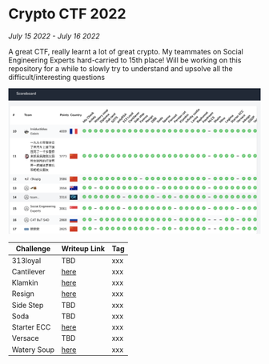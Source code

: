 # Crypto CTF 2022

<em>July 15 2022 - July 16 2022</em>

A great CTF, really learnt a lot of great crypto. My teammates on Social Engineering Experts hard-carried to 15th place! Will be working on this repository for a while to slowly try to understand and upsolve all the difficult/interesting questions

![score](./images/score.png)

| Challenge   | Writeup Link             | Tag |
| ----------- | ------------------------ | --- |
| 313loyal    | TBD                      | xxx |
| Cantilever  | [here](./Cantilever/)    | xxx |
| Klamkin     | [here](./Klamkin/)       | xxx |
| Resign      | [here](./Resign/)        | xxx |
| Side Step   | TBD                      | xxx |
| Soda        | TBD                      | xxx |
| Starter ECC | [here](./Starter%20ECC/) | xxx |
| Versace     | TBD                      | xxx |
| Watery Soup | [here](./watery%20soup/) | xxx |
